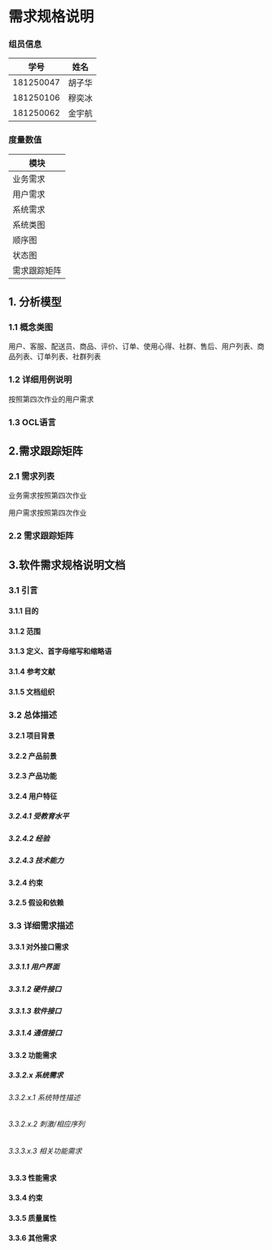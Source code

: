 # 需求规格说明

### 组员信息

| 学号      | 姓名   |
| --------- | ------ |
| 181250047 | 胡子华 |
| 181250106 | 穆奕冰 |
| 181250062 | 金宇航 |

### 度量数值

| 模块         |
| ------------ |
| 业务需求     |
| 用户需求     |
| 系统需求     |
| 系统类图     |
| 顺序图       |
| 状态图       |
| 需求跟踪矩阵 |

## 1. 分析模型

### 1.1 概念类图

用户、客服、配送员、商品、评价、订单、使用心得、社群、售后、用户列表、商品列表、订单列表、社群列表

### 1.2 详细用例说明

按照第四次作业的用户需求

### 1.3 OCL语言

## 2.需求跟踪矩阵

### 2.1 需求列表

业务需求按照第四次作业

用户需求按照第四次作业

### 2.2 需求跟踪矩阵

## 3.软件需求规格说明文档

### 3.1 引言

#### 3.1.1 目的

#### 3.1.2 范围

#### 3.1.3 定义、首字母缩写和缩略语

#### 3.1.4 参考文献

#### 3.1.5 文档组织

### 3.2 总体描述

#### 3.2.1 项目背景

#### 3.2.2 产品前景

#### 3.2.3 产品功能

#### 3.2.4 用户特征

##### 3.2.4.1 受教育水平

##### 3.2.4.2 经验

##### 3.2.4.3 技术能力

#### 3.2.4 约束

#### 3.2.5 假设和依赖

### 3.3 详细需求描述

#### 3.3.1 对外接口需求

##### 3.3.1.1 用户界面

##### 3.3.1.2 硬件接口

##### 3.3.1.3 软件接口

##### 3.3.1.4 通信接口

#### 3.3.2 功能需求

##### 3.3.2.x 系统需求

###### 3.3.2.x.1 系统特性描述

###### 3.3.2.x.2 刺激/相应序列

###### 3.3.3.x.3 相关功能需求

#### 3.3.3 性能需求

#### 3.3.4 约束

#### 3.3.5 质量属性

#### 3.3.6 其他需求



